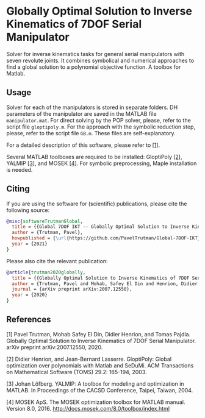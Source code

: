 Globally Optimal Solution to Inverse Kinematics of 7DOF Serial Manipulator
=====
Solver for inverse kinematics tasks for general serial manipulators with seven revolute joints.
It combines symbolical and numerical approaches to find a global solution to a polynomial objective function.
A toolbox for Matlab.

Usage
-----
Solver for each of the manipulators is stored in separate folders.
DH parameters of the manipulator are saved in the MATLAB file `manipulator.mat`.
For direct solving by the POP solver, please, refer to the script file `gloptipoly.m`.
For the approach with the symbolic reduction step, please, refer to the script file `GB.m`.
These files are self-explanatory.

For a detailed description of this software, please refer to [[1]](#1).

Several MATLAB toolboxes are required to be installed: GloptiPoly [[2]](#2), YALMIP [[3]](#3), and MOSEK [[4]](#4).
For symbolic preprocessing, Maple installation is needed.

Citing
-----
If you are using the software for (scientific) publications, please cite the following source:
```bibtex
@misc{softwareTrutmanGlobal,
  title = {{Global 7DOF IKT -- Globally Optimal Solution to Inverse Kinematics of 7DOF Serial Manipulator}},
  author = {Trutman, Pavel},
  howpublished = {\url{https://github.com/PavelTrutman/Global-7DOF-IKT}},
  year = {2021}
}
```
Please also cite the relevant publication:
```bibtex
@article{trutman2020globally,
  title = {{Globally Optimal Solution to Inverse Kinematics of 7DOF Serial Manipulator}},
  author = {Trutman, Pavel and Mohab, Safey El Din and Henrion, Didier and Pajdla, Tomas},
  journal = {arXiv preprint arXiv:2007.12550},
  year = {2020}
}
```

References
-----
<a id="1">[1]</a>
Pavel Trutman, Mohab Safey El Din, Didier Henrion, and Tomas Pajdla.
Globally Optimal Solution to Inverse Kinematics of 7DOF Serial Manipulator.
arXiv preprint arXiv:2007.12550, 2020.

<a id="2">[2]</a>
Didier Henrion, and Jean-Bernard Lasserre.
GloptiPoly: Global optimization over polynomials with Matlab and SeDuMi.
ACM Transactions on Mathematical Software (TOMS) 29.2: 165-194, 2003.

<a id="3">[3]</a>
Johan Löfberg.
YALMIP: A toolbox for modeling and optimization in MATLAB.
In Proceedings of the CACSD Conference, Taipei, Taiwan, 2004.

<a id="4">[4]</a>
MOSEK ApS.
The MOSEK optimization toolbox for MATLAB manual.
Version 8.0, 2016.
http://docs.mosek.com/8.0/toolbox/index.html
